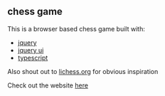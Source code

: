 ## chess game

This is a browser based chess game built with:
- [jquery](https://jquery.com/)
- [jquery ui](https://jqueryui.com/)
- [typescript](https://www.typescriptlang.org/)

Also shout out to [lichess.org](https://lichess.org/) for obvious inspiration

Check out the website [here](https://drew-j-smith.github.io/chess-game/)